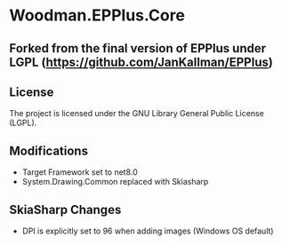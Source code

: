 # Woodman.EPPlus.Core

## Forked from the final version of EPPlus under LGPL (https://github.com/JanKallman/EPPlus)

## License
The project is licensed under the GNU Library General Public License (LGPL).

## Modifications
- Target Framework set to net8.0
- System.Drawing.Common replaced with Skiasharp

## SkiaSharp Changes
- DPI is explicitly set to 96 when adding images (Windows OS default)
